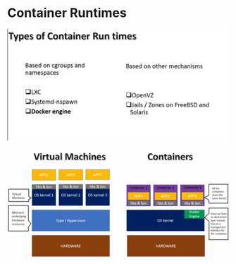 # Container Runtimes

![](../../.gitbook/assets/image%20%2867%29.png)

![](../../.gitbook/assets/image%20%28117%29.png)

